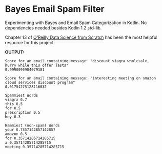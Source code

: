 # Bayes Email Spam Filter

Experimenting with Bayes and Email Spam Categorization in Kotlin. No dependencies needed besides Kotlin 1.2 std-lib. 

Chapter 13 of [O'Reilly Data Science from Scratch](https://github.com/joelgrus/data-science-from-scratch/blob/master/code-python3/naive_bayes.py) has been the most helpful resource for this project. 

**OUTPUT:**

```
Score for an email containing message: "discount viagra wholesale, hurry while this offer lasts"
0.9990090904079181

Score for an email containing message: "interesting meeting on amazon cloud services discount program"
0.01754275128116032

Spammiest Words
viagra 0.7
this 0.5
for 0.5
prescription 0.5
hey 0.3

Hammiest (non-spam) Words
your 0.7857142857142857
amazon 0.5
for 0.35714285714285715
a 0.35714285714285715
meeting 0.35714285714285715
```
